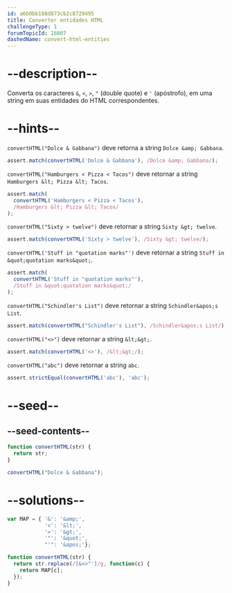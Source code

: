 ```yaml
---
id: a6b0bb188d873cb2c8729495
title: Converter entidades HTML
challengeType: 1
forumTopicId: 16007
dashedName: convert-html-entities
---
```


# --description--

Converta os caracteres `&`, `<`, `>`, `"` (double quote) e `'` (apóstrofo), em uma string em suas entidades do HTML correspondentes.

# --hints--

`convertHTML("Dolce & Gabbana")` deve retorna a string `Dolce &amp; Gabbana`.

```js
assert.match(convertHTML('Dolce & Gabbana'), /Dolce &amp; Gabbana/);
```

`convertHTML("Hamburgers < Pizza < Tacos")` deve retornar a string `Hamburgers &lt; Pizza &lt; Tacos`.

```js
assert.match(
  convertHTML('Hamburgers < Pizza < Tacos'),
  /Hamburgers &lt; Pizza &lt; Tacos/
);
```

`convertHTML("Sixty > twelve")` deve retornar a string `Sixty &gt; twelve`.

```js
assert.match(convertHTML('Sixty > twelve'), /Sixty &gt; twelve/);
```

`convertHTML('Stuff in "quotation marks"')` deve retornar a string `Stuff in &quot;quotation marks&quot;`.

```js
assert.match(
  convertHTML('Stuff in "quotation marks"'),
  /Stuff in &quot;quotation marks&quot;/
);
```

`convertHTML("Schindler's List")` deve retornar a string `Schindler&apos;s List`.

```js
assert.match(convertHTML("Schindler's List"), /Schindler&apos;s List/);
```

`convertHTML("<>")` deve retornar a string `&lt;&gt;`.

```js
assert.match(convertHTML('<>'), /&lt;&gt;/);
```

`convertHTML("abc")` deve retornar a string `abc`.

```js
assert.strictEqual(convertHTML('abc'), 'abc');
```

# --seed--

## --seed-contents--

```js
function convertHTML(str) {
  return str;
}

convertHTML("Dolce & Gabbana");
```

# --solutions--

```js
var MAP = { '&': '&amp;',
            '<': '&lt;',
            '>': '&gt;',
            '"': '&quot;',
            "'": '&apos;'};

function convertHTML(str) {
  return str.replace(/[&<>"']/g, function(c) {
    return MAP[c];
  });
}
```
